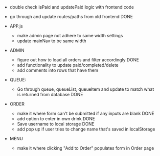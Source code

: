 <!-- BACKEND -->
- double check isPaid and updatePaid logic with frontend code

<!-- FRONTEND -->
- go through and update routes/paths from old frontend DONE
- APP.js
    - make admin page not adhere to same width settings
    - update mainNav to be same width

- ADMIN
    - figure out how to load all orders and filter accordingly DONE
    - add functionality to update paid/completed/delete
    - add comments into rows that have them

- QUEUE:
    - Go through queue, queueList, queueItem and update to match what is returned from database DONE

- ORDER
    - make it where form can't be submitted if any inputs are blank DONE
    - add option to enter in own drink DONE
    - Save username to local storage DONE
    - add pop up if user tries to change name that's saved in localStorage

- MENU
    - make it where clicking "Add to Order" populates form in Order page 